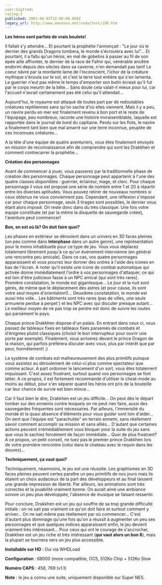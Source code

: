 ```yaml
---
user:Sigfrodi
rating:3
published: 2003-08-03T22:00:00.000Z
legacy_url: http://www.emunova.net/veda/test/190.htm
---
```

**Les héros sont parfois de vrais boulets!**  

  

Il fallait s'y attendre... Et pourtant la prophétie l'annonçait : "Le jour où le dernier des grands Dragons tombera, le monde s'écroulera avec lui"... Et pourtant, il a fallu qu'un héros, en mal de gobelins à passer au fil de son épée aille affronter, le dernier de la race de Fafnir qui, vénérable ancêtre endormi depuis des siècles dans sa caverne, n'en demandait pas tant! Le coeur nâvré par la mordante lame de l'inconscient, l'ichor de la créature mythique s'écoula sur le sol, et c'est la terre tout entière qui s'en lamenta. Le guerrier n'eut pas même le temps d'emporter son butin écrasé qu'il fut par le corps meurtri de la bête... Sans doute cela valait-il mieux pour lui, car l'accueil n'aurait certainement pas été celui qu'il attendait...  

  

Aujourd'hui, le royaume est attaqué de toutes part par de redoutables créatures reptiliennes sans qu'on sache d'où elles viennent. Mais il y a peu, un navire perdu en mer est finalement revenu à bon port et le reste de l'équipage, peu nombreux, raconte une histoire invraisemblable, laquelle est rapportée dans le journal de bord du capitaine. Perdu sur les flots, le navire a finalement tant bien que mal amarré sur une terre inconnue, peuplée de ces inconnues créatures...  

  

A la tête d'une équipe de quatre aventuriers, vous êtes finalement envoyés en mission de reconnaissance afin de comprendre qui sont les Drakkhen et comment contrecarrer la prophétie...  

  

**Création des personnages**  

  

Avant de commencer à jouer, vous passerez par la traditionnelle phase de création des personnages. Chaque personnage peut appartenir à l'une des quatre classes disponibles : guerrier, éclaireur, mage, et clerc. Pour chaque personnage il vous est proposé une série de nombre entre 1 et 20 à répartir entre les diverses aptitudes. Vous pouvez retirer de nouveaux nombres si ceux obtenus ne vous conviennent pas. Cependant, une réflexion s'impose car pour chaque personnage, seuls 3 tirages sont possibles, le dernier vous étant alors imposé. On reste donc dans du très classique. Une fois votre équipe constituée (et par la même la disquette de sauvegarde créée), l'aventure peut commencer!  

  

**Bon, on est où là? On doit faire quoi?**  

  

Les phases en extérieur se déroulent dans un univers en 3D faces pleines (un peu comme dans **Interphase** dans un autre genre), une représentation pour le moins inhabituelle pour ce type de jeu. Vous vous déplacez totalement librement jusqu'à ce qu'un événement intervienne (en général une rencontre peu amicale). Dans ce cas, vos quatre personnages apparaissent et vous pourrez leur donner des ordres à l'aide des icones en bas de l'écran. A noter qu'il existe une icone de combat automatique qui activée donne immédiatement l'ordre à vos personnages d'attaquer, ce qui est loin d'être judicieux fasse à un NPC amical (qui sont très rares). Première constatation, le monde est gigantesque... Le jour et la nuit sont gérés, de même que le déplacement des astres (et pour cause, ils sont votre seul moyen d'orientation!)... Deuxième constatation, le monde est aussi très vide... Les bâtiments sont très rares (pas de villes, une seule armurerie perdue à perpet') et les NPC avec qui discuter presque autant... Le meilleur moyen de ne pas trop se perdre est donc de suivre les routes qui parsèment le pays.  

  

Chaque prince Drakkhen dispose d'un palais. En entrant dans ceux ci, vous passez de tableaux fixes en tableaux fixes parsemés de combats et d'énigmes plutot classiques (choisir le bon interrupteur pour ouvrir une porte par exemple). Finalement, vous arriverez devant le prince Dragon de la maison, qui parfois préférera discuter avec vous, plus par intérêt que par peur, honnêtement! ;)  

  

Le système de combats est malheureusement des plus primitifs puisque vous assistez au déroulement de celui-ci plus comme spectateur que comme acteur. A part ordonner le lancement d'un sort, vous êtes totalement impuissant. C'est assez frustrant, surtout quand vos personnages se font latter. A ce propos, il est fortement recommandé d'utiliser le cheat-mode au moins au début, pour s'en séparer quand les héros ont pris de la bouteille car leur chance de survie est bien mince...  

  

Car il faut bien le dire, Drakkhen est un jeu difficile... On peut dès le départ tomber sur des ennemis contre lesquels on ne peut rien faire, aussi des sauvegardes fréquentes sont nécessaires. Par ailleurs, l'immensité du monde et la quasi absence d'éléments pour vous guider sont loin d'aider... On sent que l'équipe est "parachutée" en terrain ennemi, sans réellement savoir comment accomplir sa mission et sans alliés... D'autant que certaines actions peuvent irrémédiablement vous bloquer pour la suite du jeu sans que vous le sachiez forcément de façon immédiate... Quoi de plus frustrant? A ce propos, un petit conseil, ne tuez pas le premier prince Drakkhen lors de votre première rencontre (celui dans le chateau avec le requin dans les douves)...  

  

**Techniquement, ça vaut quoi?**  

  

Techniquement, néanmoins, le jeu est une réussite. Les graphismes en 3D faces pleines peuvent certes paraître un peu primitifs de nos jours mais ils étaient un choix audacieux de la part des développeurs et au final laissent une grande impression de liberté. Par ailleurs, les animations sont très correctes et la jouabilité vraiment bonne. On aurait aimé une ambiance sonore un peu plus développée, l'absence de musique se faisant ressentir.  

  

Pour conclure, Drakkhen est un jeu qui souffre de sa trop grande difficulté initiale : on ne sait pas vraiment ce qu'on doit faire et surtout comment y arriver... On ne sait même pas réellement par où commencer... C'est d'autant plus dommage qu'une fois qu'on a réussit à augmenter un peu ses personnages et que quelques indices apparaissent enfin, le jeu devient vraiment très intéressant... Pour ceux qui ont le courage de s'accrocher, Drakkhen est un jeu riche et très intéressant (**qui vaut alors un bon 8**), mais la plupart se tournera vers un jeu plus accessible.  

  

**Installable sur HD** : Oui via WHDLoad  

**Configuration** : 68000 (more compatible, OCS, 512Ko Chip + 512Ko Slow  

  

**Numéro CAPS** : 458, 769 (v1.1)  

  

**Note** : le jeu a connu une suite, uniquement disponible sur Super NES.